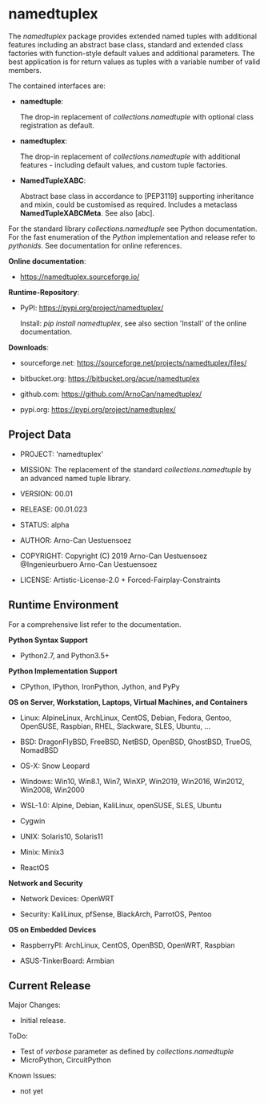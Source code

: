 namedtuplex
==============

The *namedtuplex* package provides extended named tuples with additional features
including an abstract base class, standard and extended class factories with
function-style default values and additional parameters.
The best application is for return values as tuples with a variable number 
of valid members. 

The contained interfaces are:

- **namedtuple**:
	
  The drop-in replacement of *collections.namedtuple* with optional class registration
  as default.

- **namedtuplex**:
	
  The drop-in replacement of *collections.namedtuple* with additional features - including
  default values, and custom tuple factories.

- **NamedTupleXABC**:
	
  Abstract base class in accordance to [PEP3119] supporting inheritance and mixin, 
  could be customised as required. 
  Includes a metaclass **NamedTupleXABCMeta**.
  See also [abc].

For the standard library *collections.namedtuple* see Python documentation.
For the fast enumeration of the *Python* implementation and release refer to *pythonids*.
See documentation for online references.

**Online documentation**:

* https://namedtuplex.sourceforge.io/


**Runtime-Repository**:

* PyPI: https://pypi.org/project/namedtuplex/

  Install: *pip install namedtuplex*, see also section 'Install' of the online documentation.


**Downloads**:

* sourceforge.net: https://sourceforge.net/projects/namedtuplex/files/

* bitbucket.org: https://bitbucket.org/acue/namedtuplex

* github.com: https://github.com/ArnoCan/namedtuplex/

* pypi.org: https://pypi.org/project/namedtuplex/


Project Data
------------

* PROJECT: 'namedtuplex'

* MISSION: The replacement of the standard *collections.namedtuple* by an advanced named tuple library.

* VERSION: 00.01

* RELEASE: 00.01.023

* STATUS: alpha

* AUTHOR: Arno-Can Uestuensoez

* COPYRIGHT: Copyright (C) 2019 Arno-Can Uestuensoez @Ingenieurbuero Arno-Can Uestuensoez

* LICENSE: Artistic-License-2.0 + Forced-Fairplay-Constraints

Runtime Environment
-------------------
For a comprehensive list refer to the documentation.

**Python Syntax Support**

*  Python2.7, and Python3.5+

**Python Implementation Support**

*  CPython, IPython, IronPython, Jython, and PyPy


**OS on Server, Workstation, Laptops, Virtual Machines, and Containers**

* Linux: AlpineLinux, ArchLinux, CentOS, Debian, Fedora, Gentoo, OpenSUSE, Raspbian, RHEL, Slackware, SLES, Ubuntu, ...  

* BSD: DragonFlyBSD, FreeBSD, NetBSD, OpenBSD, GhostBSD, TrueOS, NomadBSD

* OS-X: Snow Leopard

* Windows: Win10, Win8.1, Win7, WinXP, Win2019, Win2016, Win2012, Win2008, Win2000

* WSL-1.0: Alpine, Debian, KaliLinux, openSUSE, SLES, Ubuntu

* Cygwin

* UNIX: Solaris10, Solaris11

* Minix: Minix3

* ReactOS

**Network and Security**

* Network Devices: OpenWRT

* Security: KaliLinux, pfSense, BlackArch, ParrotOS, Pentoo

**OS on Embedded Devices**

* RaspberryPI: ArchLinux, CentOS, OpenBSD, OpenWRT, Raspbian

* ASUS-TinkerBoard: Armbian

Current Release
---------------

Major Changes:

* Initial release.


ToDo:

* Test of *verbose* parameter as defined by *collections.namedtuple*
* MicroPython, CircuitPython

Known Issues:

* not yet

